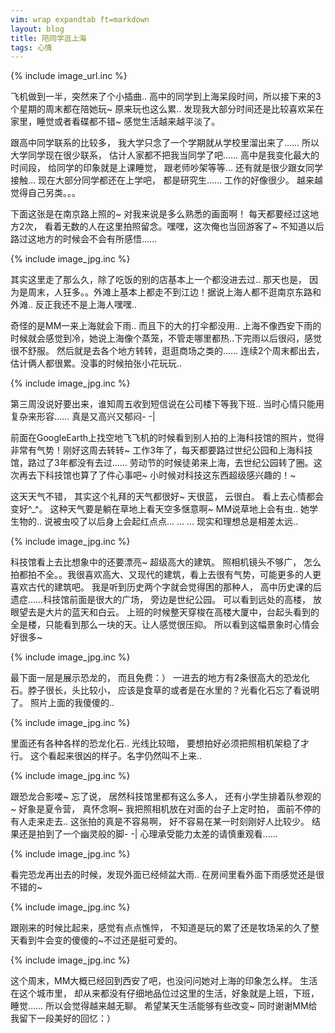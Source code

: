 ```yaml
---
vim: wrap expandtab ft=markdown
layout: blog
title: 陪同学逛上海
tags: 心情
---
```

{% include image_url.inc %}

飞机做到一半，突然来了个小插曲.. 高中的同学到上海呆段时间，所以接下来的3个星期的周末都在陪她玩~ 原来玩也这么累.. 发现我大部分时间还是比较喜欢呆在家里，睡觉或者看碟都不错~ 感觉生活越来越平淡了。

跟高中同学联系的比较多， 我大学只念了一个学期就从学校里溜出来了…… 所以大学同学现在很少联系， 估计人家都不把我当同学了吧…… 高中是我变化最大的时间段， 给同学的印象就是上课睡觉， 跟老师吵架等等... 还有就是很少跟女同学接触... 现在大部分同学都还在上学吧， 都是研究生…… 工作的好像很少。 越来越觉得自己另类。。。

下面这张是在南京路上照的~ 对我来说是多么熟悉的画面啊！ 每天都要经过这地方2次， 看着无数的人在这里拍照留念。嘿嘿，这次俺也当回游客了~ 不知道以后路过这地方的时候会不会有所感悟……

{% include image_jpg.inc %}

其实这里走了那么久，除了吃饭的别的店基本上一个都没进去过.. 那天也是， 因为是周末，人狂多。。外滩上基本上都走不到江边！据说上海人都不逛南京东路和外滩.. 反正我还不是上海人嘿嘿..

奇怪的是MM一来上海就会下雨.. 而且下的大的打伞都没用.. 上海不像西安下雨的时候就会感觉到冷，她说上海像个蒸笼，不管走哪里都热..下完雨以后很闷，感觉很不舒服。 然后就是去各个地方转转，逛逛商场之类的…… 连续2个周末都出去，估计俩人都很累。没事的时候拍张小花玩玩..

{% include image_jpg.inc %}

第三周没说好要出来，谁知周五收到短信说在公司楼下等我下班.. 当时心情只能用复杂来形容…… 真是又高兴又郁闷- -\|

前面在GoogleEarth上找空地飞飞机的时候看到别人拍的上海科技馆的照片，觉得非常有气势！刚好这周去转转~ 工作3年了，每天都要路过世纪公园和上海科技馆，路过了3年都没有去过…… 劳动节的时候徒弟来上海，去世纪公园转了圈。这次再去下科技馆也算了了件心事吧~ 小时候对科技这东西超级感兴趣的！~

这天天气不错， 其实这个礼拜的天气都很好~ 天很蓝， 云很白。 看上去心情都会变好^_^。 这种天气要是躺在草地上看天空多惬意啊~ MM说草地上会有虫.. 她学生物的.. 说被虫咬了以后身上会起红点点... ... ... 现实和理想总是相差太远..

{% include image_jpg.inc %}

科技馆看上去比想象中的还要漂亮~ 超级高大的建筑。 照相机镜头不够广， 怎么拍都拍不全。。我很喜欢高大、又现代的建筑，看上去很有气势，可能更多的人更喜欢古代的建筑吧。 我是听到历史两个字就会觉得困的那种人， 高中历史课的后遗症……科技馆前面是很大的广场， 旁边是世纪公园。 可以看到远处的高楼， 放眼望去是大片的蓝天和白云。 上班的时候整天穿梭在高楼大厦中，台起头看到的全是楼，只能看到那么一块的天。让人感觉很压抑。 所以看到这幅景象时心情会好很多~

{% include image_jpg.inc %}

最下面一层是展示恐龙的， 而且免费：） 一进去的地方有2条很高大的恐龙化石。脖子很长，头比较小， 应该是食草的或者是在水里的？光看化石忘了看说明了。 照片上面的我傻傻的..

{% include image_jpg.inc %}

里面还有各种各样的恐龙化石.. 光线比较暗， 要想拍好必须把照相机架稳了才行。 这个看起来很凶的样子。名字仍然叫不上来..

{% include image_jpg.inc %}

跟恐龙合影喽~ 忘了说， 居然科技馆里都有这么多人， 还有小学生排着队参观的~ 好象是夏令营， 真怀念啊~ 我把照相机放在对面的台子上定时拍， 面前不停的有人走来走去.. 这张拍的真是不容易啊， 好不容易在某一时刻刚好人比较少。 结果还是拍到了一个幽灵般的脚- -\| 心理承受能力太差的请慎重观看……

{% include image_jpg.inc %}

看完恐龙再出去的时候，发现外面已经倾盆大雨.. 在房间里看外面下雨感觉还是很不错的~

{% include image_jpg.inc %}

跟刚来的时候比起来，感觉有点点憔悴， 不知道是玩的累了还是牧场呆的久了整天看到牛会变的傻傻的~不过还是挺可爱的。

{% include image_jpg.inc %}

这个周末，MM大概已经回到西安了吧，也没问问她对上海的印象怎么样。 生活在这个城市里， 却从来都没有仔细地品位过这里的生活，好象就是上班，下班，睡觉…… 所以会觉得越来越无聊。 希望某天生活能够有些改变~ 同时谢谢MM给我留下一段美好的回忆：）
